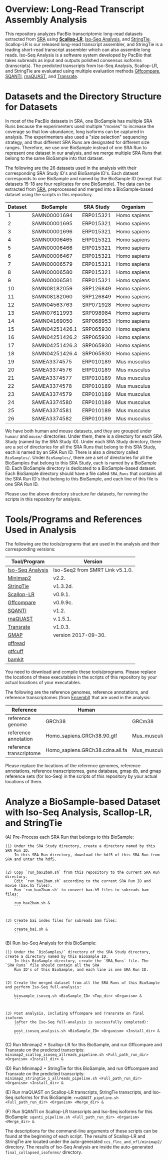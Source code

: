 # Overview: Long-Read Transcript Assembly Analysis

This repository analyzes PacBio transcriptomic long-read datasets extracted from [SRA](https://www.ncbi.nlm.nih.gov/sra) using
[**Scallop-LR**](https://github.com/Kingsford-Group/scallop/releases/tag/isoseq-v0.9.1), [Iso-Seq Analysis](https://www.pacb.com/documentation/smrt-link-software-installation-v5-1-0/), and [StringTie](https://ccb.jhu.edu/software/stringtie/). Scallop-LR is our released long-read transcript assembler, and StringTie is a 
leading short-read transcript assembler which can also assemble long reads. Iso-Seq Analysis is a software 
system developed by PacBio that takes subreads as input and outputs polished consensus isoforms (transcripts). 
The predicted transcripts from Iso-Seq Analysis, Scallop-LR, and StringTie are evaluated using multiple 
evaluation methods [Gffcompare](http://ccb.jhu.edu/software/stringtie/gff.shtml), [SQANTI](https://bitbucket.org/ConesaLab/sqanti), [rnaQUAST](http://cab.spbu.ru/software/rnaquast/), and [Transrate](http://hibberdlab.com/transrate/). 
   
# Datasets and the Directory Structure for Datasets

In most of the PacBio datasets in SRA, one BioSample has multiple SRA Runs because the experimenters used 
multiple "movies" to increase the coverage so that low-abundance, long isoforms can be captured in analysis. 
The experimenters also used a "size selection" sequencing strategy, and thus different SRA Runs are designated 
for different size ranges. Therefore, we use one BioSample instead of one SRA Run to represent one dataset 
in our analysis, and we merge multiple SRA Runs that belong to the same BioSample into that dataset.

The following are the 26 datasets used in the analysis with their corresponding SRA Study ID's and BioSample ID's.
Each dataset corresponds to one BioSample and named by the BioSample ID (except that datasets 15-18 are four replicates for one BioSample).
The data can be extracted from [SRA](https://www.ncbi.nlm.nih.gov/sra), preprocessed and merged into a BioSample-based dataset
using the scripts in this repository. 

Dataset	| BioSample	| SRA Study	| Organism
--------|-----------|-----------|---------
1	| SAMN00001694	| ERP015321	| Homo sapiens
2	| SAMN00001695	| ERP015321	| Homo sapiens
3	| SAMN00001696	| ERP015321	| Homo sapiens
4	| SAMN00006465	| ERP015321	| Homo sapiens
5	| SAMN00006466	| ERP015321	| Homo sapiens
6	| SAMN00006467	| ERP015321	| Homo sapiens
7	| SAMN00006579	| ERP015321	| Homo sapiens
8	| SAMN00006580	| ERP015321	| Homo sapiens
9	| SAMN00006581	| ERP015321	| Homo sapiens
10	| SAMN08182059	| SRP126849	| Homo sapiens
11	| SAMN08182060	| SRP126849	| Homo sapiens
12	| SAMN04563763	| SRP071928	| Homo sapiens
13	| SAMN07611993	| SRP098984	| Homo sapiens
14	| SAMN04169050	| SRP068953	| Homo sapiens
15	| SAMN04251426.1	| SRP065930	| Homo sapiens
16	| SAMN04251426.2	| SRP065930	| Homo sapiens
17	| SAMN04251426.3	| SRP065930	| Homo sapiens
18	| SAMN04251426.4	| SRP065930	| Homo sapiens
19	| SAMEA3374575	| ERP010189	| Mus musculus
20	| SAMEA3374576	| ERP010189	| Mus musculus
21	| SAMEA3374577	| ERP010189	| Mus musculus
22	| SAMEA3374578	| ERP010189	| Mus musculus
23	| SAMEA3374579	| ERP010189	| Mus musculus
24	| SAMEA3374580	| ERP010189	| Mus musculus
25	| SAMEA3374581	| ERP010189	| Mus musculus
26	| SAMEA3374582	| ERP010189	| Mus musculus


We have both human and mouse datasets, and they are grouped under `human/` and `mouse/` directories. Under them, 
there is a directory for each SRA Study (named by the SRA Study ID). Under each SRA Study directory, there are 
a set of directories for all the SRA Runs that belong to this SRA Study, each is named by an SRA Run ID. There 
is also a directory called `BioSamples/`. Under `BioSamples/`, there are a set of directories for all the 
BioSamples that belong to this SRA Study, each is named by a BioSample ID. Each BioSample directory is dedicated 
to a BioSample-based dataset. Each BioSample directory should have a file called `SRA_Runs` that contains all 
the SRA Run ID's that belong to this BioSample, and each line of this file is one SRA Run ID.
   
Please use the above directory structure for datasets, for running the scripts in this repository for analysis.

# Tools/Programs and References Used in Analysis

The following are the tools/programs that are used in the analysis and their corresponding versions:

  Tool/Program     |  Version
  -----------------|---------------------------------
  [Iso-Seq Analysis](https://www.pacb.com/documentation/smrt-link-software-installation-v5-1-0/) |  Iso-Seq2 from SMRT Link v5.1.0.
  [Minimap2](https://github.com/lh3/minimap2)         |  v2.2.
  [StringTie](https://ccb.jhu.edu/software/stringtie/)        |  v1.3.2d.
  [Scallop-LR](https://github.com/Kingsford-Group/scallop/releases/tag/isoseq-v0.9.1)       |  v0.9.1.
  [Gffcompare](http://ccb.jhu.edu/software/stringtie/gff.shtml)       |  v0.9.9c.
  [SQANTI](https://bitbucket.org/ConesaLab/sqanti)           |  v1.2.
  [rnaQUAST](http://cab.spbu.ru/software/rnaquast/)         |  v.1.5.1.
  [Transrate](http://hibberdlab.com/transrate/)        |  v1.0.3.
  [GMAP](http://research-pub.gene.com/gmap/)             |  version 2017-09-30.
  [gffread](http://ccb.jhu.edu/software/stringtie/gff.shtml)          |  
  [gtfcuff](https://github.com/Kingsford-Group/rnaseqtools)          |  
  [bamkit](https://github.com/Shao-Group/bamkit)           |  
   
You need to download and compile these tools/programs. Please replace the locations of these executables
in the scripts of this repository by your actual locations of your executables.

The following are the reference genomes, reference annotations, and reference transcriptomes (from [Ensembl](https://uswest.ensembl.org/index.html)) 
that are used in the analysis:

  Reference                |  Human                           |  Mouse 
  -------------------------|----------------------------------|---------------------------------
  reference genome         |  GRCh38                          |  GRCm38 
  reference annotation     |  Homo_sapiens.GRCh38.90.gtf      |  Mus_musculus.GRCm38.92.gtf
  reference transcriptome  |  Homo_sapiens.GRCh38.cdna.all.fa |  Mus_musculus.GRCm38.cdna.all.fa

Please replace the locations of the reference genomes, reference annotations, reference transcriptomes, 
gene database, gmap db, and gmap reference sets (for Iso-Seq) in the scripts of this repository by your 
actual locations of them.

# Analyze a BioSample-based Dataset with Iso-Seq Analysis, Scallop-LR, and StringTie

(A) Pre-Process each SRA Run that belongs to this BioSample:

    (1) Under the SRA Study directory, create a directory named by this SRA Run ID.
        In this SRA Run directory, download the hdf5 of this SRA Run from SRA and untar the hdf5.


    (2) Copy `run_bax2bam.sh` from this repository to the current SRA Run directory. 
        Edit `run_bax2bam.sh` according to the current SRA Run ID and movie (bax.h5 files).
        Run `run_bax2bam.sh` to convert bax.h5 files to subreads bam files:
        ```
        run_bax2bam.sh &
        ```


    (3) Create bai index files for subreads bam files:
        ```
        create_bai.sh &
        ```

(B) Run Iso-Seq Analysis for this BioSample:

    (1) Under the `BioSamples/` directory of the SRA Study directory, create a directory named by this BioSample ID.
        In this BioSample directory, create the `SRA_Runs` file. The `SRA_Runs` file should contain all the SRA 
        Run ID's of this BioSample, and each line is one SRA Run ID.


    (2) Create the merged dataset from all the SRA Runs of this BioSample and perform Iso-Seq full-analysis:
        ```
        biosample_isoseq.sh <BioSample_ID> <Top_dir> <Organism> &
        ```


    (3) Post analysis, including Gffcompare and Transrate on final isoforms 
        (after the Iso-Seq full-analysis is successfully completed):
        ```
        post_isoseq_analysis.sh <BioSample_ID> <Organism> <Install_dir> &
        ```

(C) Run Minimap2 + Scallop-LR for this BioSample, and run Gffcompare and Transrate on the predicted transcripts:
        ```
        minimap2_scallop_isoseq_allreads_pipeline.sh <Full_path_run_dir> <Organism> <Install_dir> &
        ```

(D) Run Minimap2 + StringTie for this BioSample, and run Gffcompare and Transrate on the predicted transcripts:
        ```
        minimap2_stringtie_1_allreads_pipeline.sh <Full_path_run_dir> <Organism> <Install_dir> &
        ```

(E) Run rnaQUAST on Scallop-LR transcripts, StringTie transcripts, and Iso-Seq isoforms for this BioSample:
        ```
        rnaQUAST_pipeline.sh <Full_path_run_dir> <Organism> <Merge_dir> &
        ```

(F) Run SQANTI on Scallop-LR transcripts and Iso-Seq isoforms for this BioSample:
        ```
        sqanti_pipeline.sh <Full_path_run_dir> <Organism> <Merge_dir> &
        ```

The descriptions for the command-line arguments of these scripts can be found at the beginning of each script.
The results of Scallop-LR and StringTie are located under the auto-generated `ccs_flnc_and_nfl/minimap2/` directory. 
The results of Iso-Seq Analysis are inside the auto-generated `final_collapsed_isoforms/` directory.

